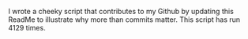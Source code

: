 I wrote a cheeky script that contributes to my Github by updating this ReadMe to illustrate why more than commits matter. This script has run 4129 times.